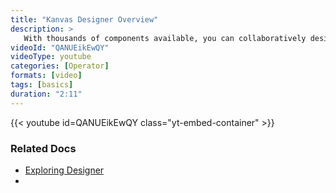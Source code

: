 ```yaml
---
title: "Kanvas Designer Overview"
description: >
   With thousands of components available, you can collaboratively design and operate your multi-cloud and cloud native infrastructure.
videoId: "QANUEikEwQY"
videoType: youtube 
categories: [Operator]
formats: [video]
tags: [basics]
duration: "2:11"
---
```


{{< youtube id=QANUEikEwQY class="yt-embed-container" >}}

### Related Docs

- [Exploring Designer](/kanvas/operator/)
- 